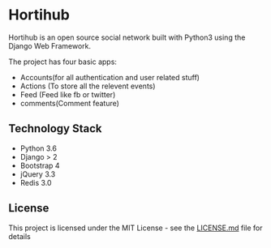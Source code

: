 # Hortihub

Hortihub is an open source social network built with Python3 using the Django Web Framework.

The project has four basic apps:

* Accounts(for all authentication and user related stuff)
* Actions (To store all the relevent events)
* Feed (Feed like fb or twitter)
* comments(Comment feature)

## Technology Stack

* Python 3.6
* Django > 2
* Bootstrap 4
* jQuery 3.3
* Redis 3.0

## License

This project is licensed under the MIT License - see the [LICENSE.md](LICENSE.md) file for details



